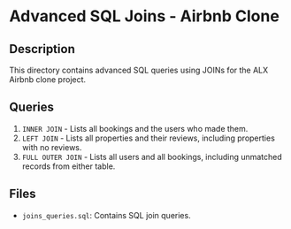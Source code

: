 # Advanced SQL Joins - Airbnb Clone

## Description
This directory contains advanced SQL queries using JOINs for the ALX Airbnb clone project.

## Queries

1. `INNER JOIN` - Lists all bookings and the users who made them.
2. `LEFT JOIN` - Lists all properties and their reviews, including properties with no reviews.
3. `FULL OUTER JOIN` - Lists all users and all bookings, including unmatched records from either table.

## Files
- `joins_queries.sql`: Contains SQL join queries.
